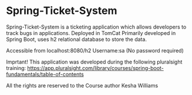 # Spring-Ticket-System
Spring-Ticket-System is a ticketing application which allows developers to track bugs in applications.
Deployed in TomCat
Primarily developed in Spring Boot, uses h2 relational database to store the data.

Accessible from localhost:8080/h2
Username:sa
(No password required)

Imprtant!
This application was developed during the following pluralsight training:
https://app.pluralsight.com/library/courses/spring-boot-fundamentals/table-of-contents

All the rights are reserved to the Course author Kesha Williams

